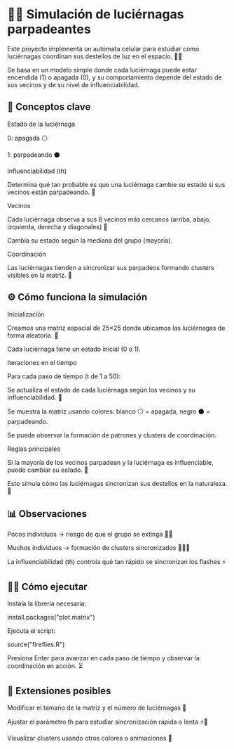 # 🐞✨ Simulación de luciérnagas parpadeantes

Este proyecto implementa un autómata celular para estudiar cómo luciérnagas coordinan sus destellos de luz en el espacio. 🌌💡

Se basa en un modelo simple donde cada luciérnaga puede estar encendida (1) o apagada (0), y su comportamiento depende del estado de sus vecinos y de su nivel de influenciabilidad.

## 🔹 Conceptos clave

Estado de la luciérnaga

0: apagada ⚪

1: parpadeando ⚫

Influenciabilidad (th)

Determina qué tan probable es que una luciérnaga cambie su estado si sus vecinos están parpadeando. 🎯

Vecinos

Cada luciérnaga observa a sus 8 vecinos más cercanos (arriba, abajo, izquierda, derecha y diagonales) 🧩

Cambia su estado según la mediana del grupo (mayoría).

Coordinación

Las luciérnagas tienden a sincronizar sus parpadeos formando clusters visibles en la matriz. 🌟

## ⚙️ Cómo funciona la simulación

Inicialización

Creamos una matriz espacial de 25×25 donde ubicamos las luciérnagas de forma aleatoria. 🎲

Cada luciérnaga tiene un estado inicial (0 o 1).

Iteraciones en el tiempo

Para cada paso de tiempo (t de 1 a 50):

Se actualiza el estado de cada luciérnaga según los vecinos y su influenciabilidad. 🔄

Se muestra la matriz usando colores: blanco ⚪ = apagada, negro ⚫ = parpadeando.

Se puede observar la formación de patrones y clusters de coordinación.

Reglas principales

Si la mayoría de los vecinos parpadean y la luciérnaga es influenciable, puede cambiar su estado. 🔄

Esto simula cómo las luciérnagas sincronizan sus destellos en la naturaleza. 🌌

## 📊 Observaciones

Pocos individuos → riesgo de que el grupo se extinga 🐞💨

Muchos individuos → formación de clusters sincronizados 🐞🐞🐞

La influenciabilidad (th) controla qué tan rápido se sincronizan los flashes ⚡

## 🏃‍♂️ Cómo ejecutar

Instala la librería necesaria:

install.packages("plot.matrix")


Ejecuta el script:

source("fireflies.R")


Presiona Enter para avanzar en cada paso de tiempo y observar la coordinación en acción. ⏳

## 🌟 Extensiones posibles

Modificar el tamaño de la matriz y el número de luciérnagas 🧮

Ajustar el parámetro th para estudiar sincronización rápida o lenta ⚡🐌

Visualizar clusters usando otros colores o animaciones 🎨
